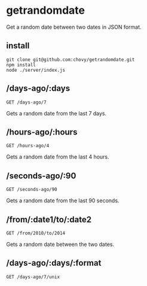 # getrandomdate

Get a random date between two dates in JSON format.

## install

    git clone git@github.com:chovy/getrandomdate.git
    npm install
    node ./server/index.js

## /days-ago/:days

    GET /days-ago/7

Gets a random date from the last 7 days.

## /hours-ago/:hours

    GET /hours-ago/4

Gets a random date from the last 4 hours.

## /seconds-ago/:90

    GET /seconds-ago/90

Gets a random date from the last 90 seconds.


## /from/:date1/to/:date2

    GET /from/2010/to/2014
  
Gets a random date between the two dates.


## /days-ago/:days/:format

    GET /days-ago/7/unix
